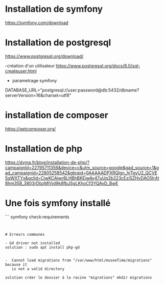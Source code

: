 
# Installation de symfony
https://symfony.com/download 

# Installation de postgresql
https://www.postgresql.org/download/

-création d'un utilisateur
https://www.postgresql.org/docs/8.0/sql-createuser.html

- parametrage symfony 

DATABASE_URL="postgresql://user:password@db:5432/dbname?serverVersion=16&charset=utf8"


# installation de composer 
https://getcomposer.org/
 
# Installation de php 
https://dyma.fr/blog/installation-de-php/?campaignId=22795711356&device=c&utm_source=google&gad_source=1&gad_campaignid=22805258542&gbraid=0AAAAADPXRQlgn_hiTgyU2_QCVE5qWXTYx&gclid=CjwKCAjwr8LHBhBKEiwAy47uUq2b223cEziSZHvDAO5Ir4t8hm35B_3803rDbzMIVjd9k8fbJSgLKhoCf3YQAvD_BwE
 

# Une fois symfony installé
̀```
symfony check:requirements
```


# Erreurs communes

- Gd driver not installed 
solution : sudo apt install php-gd


-  Cannot load migrations from "/var/www/html/museoTime/migrations" because it  
   is not a valid directory                                                    
                               
solution créer le dossier à la racine "migrations" mkdir migrations

